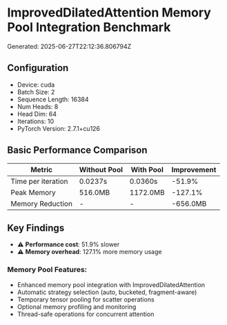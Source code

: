 # ImprovedDilatedAttention Memory Pool Integration Benchmark

Generated: 2025-06-27T22:12:36.806794Z

## Configuration

- Device: cuda
- Batch Size: 2
- Sequence Length: 16384
- Num Heads: 8
- Head Dim: 64
- Iterations: 10
- PyTorch Version: 2.7.1+cu126

## Basic Performance Comparison

| Metric | Without Pool | With Pool | Improvement |
|--------|--------------|-----------|-------------|
| Time per iteration | 0.0237s | 0.0360s | -51.9% |
| Peak Memory | 516.0MB | 1172.0MB | -127.1% |
| Memory Reduction | - | - | -656.0MB |

## Key Findings

- ⚠️ **Performance cost**: 51.9% slower
- ⚠️ **Memory overhead**: 127.1% more memory usage

### Memory Pool Features:
- Enhanced memory pool integration with ImprovedDilatedAttention
- Automatic strategy selection (auto, bucketed, fragment-aware)
- Temporary tensor pooling for scatter operations
- Optional memory profiling and monitoring
- Thread-safe operations for concurrent attention
